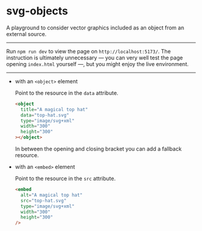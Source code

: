 # svg-objects

A playground to consider vector graphics included as an object from an external source.

---

Run `npm run dev` to view the page on `http://localhost:5173/`. The instruction is ultimately unnecessary — you can very well test the page opening `index.html` yourself —, but you might enjoy the live environment.

---

- with an `<object>` element

  Point to the resource in the `data` attribute.

  ```html
  <object
    title="A magical top hat"
    data="top-hat.svg"
    type="image/svg+xml"
    width="300"
    height="300"
  ></object>
  ```

  In between the opening and closing bracket you can add a fallback resource.

- with an `<embed>` element

  Point to the resource in the `src` attribute.

  ```html
  <embed
    alt="A magical top hat"
    src="top-hat.svg"
    type="image/svg+xml"
    width="300"
    height="300"
  />
  ```
